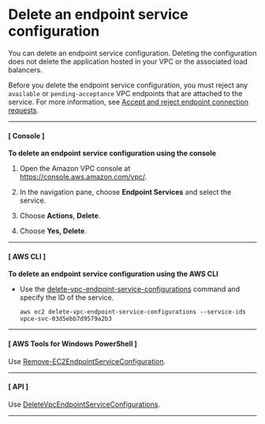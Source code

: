 # Delete an endpoint service configuration<a name="delete-endpoint-service"></a>

You can delete an endpoint service configuration\. Deleting the configuration does not delete the application hosted in your VPC or the associated load balancers\. 

Before you delete the endpoint service configuration, you must reject any `available` or `pending-acceptance` VPC endpoints that are attached to the service\. For more information, see [Accept and reject endpoint connection requests](accept-reject-endpoint-requests.md)\.

------
#### [ Console ]

**To delete an endpoint service configuration using the console**

1. Open the Amazon VPC console at [https://console\.aws\.amazon\.com/vpc/](https://console.aws.amazon.com/vpc/)\.

1. In the navigation pane, choose **Endpoint Services** and select the service\.

1. Choose **Actions**, **Delete**\.

1. Choose **Yes, Delete**\.

------
#### [ AWS CLI ]

**To delete an endpoint service configuration using the AWS CLI**
+ Use the [delete\-vpc\-endpoint\-service\-configurations](https://docs.aws.amazon.com/cli/latest/reference/ec2/delete-vpc-endpoint-service-configurations.html) command and specify the ID of the service\. 

  ```
  aws ec2 delete-vpc-endpoint-service-configurations --service-ids vpce-svc-03d5ebb7d9579a2b3
  ```

------
#### [  AWS Tools for Windows PowerShell ]

Use [Remove\-EC2EndpointServiceConfiguration](https://docs.aws.amazon.com/powershell/latest/reference/items/Remove-EC2EndpointServiceConfiguration.html)\.

------
#### [ API ]

Use [DeleteVpcEndpointServiceConfigurations](https://docs.aws.amazon.com/AWSEC2/latest/APIReference/ApiReference-query-DeleteVpcEndpointServiceConfigurations.html)\.

------